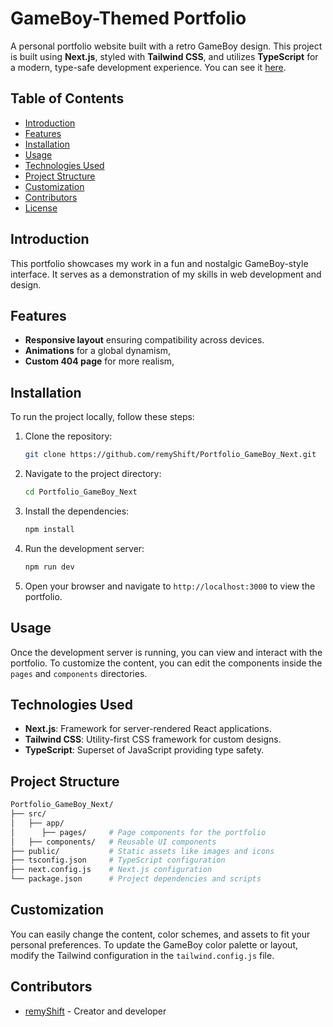 # GameBoy-Themed Portfolio

A personal portfolio website built with a retro GameBoy design. This project is built using **Next.js**, styled with **Tailwind CSS**, and utilizes **TypeScript** for a modern, type-safe development experience. You can see it [here](https://remyshift.dev).

## Table of Contents

- [Introduction](#introduction)
- [Features](#features)
- [Installation](#installation)
- [Usage](#usage)
- [Technologies Used](#technologies-used)
- [Project Structure](#project-structure)
- [Customization](#customization)
- [Contributors](#contributors)
- [License](#license)

## Introduction

This portfolio showcases my work in a fun and nostalgic GameBoy-style interface. It serves as a demonstration of my skills in web development and design.
## Features

- **Responsive layout** ensuring compatibility across devices.
- **Animations** for a global dynamism,
- **Custom 404 page** for more realism,


## Installation

To run the project locally, follow these steps:

1. Clone the repository:

   ```bash
   git clone https://github.com/remyShift/Portfolio_GameBoy_Next.git
   ```

2. Navigate to the project directory:

   ```bash
   cd Portfolio_GameBoy_Next
   ```

3. Install the dependencies:

   ```bash
   npm install
   ```

4. Run the development server:

   ```bash
   npm run dev
   ```

5. Open your browser and navigate to `http://localhost:3000` to view the portfolio.

## Usage

Once the development server is running, you can view and interact with the portfolio. To customize the content, you can edit the components inside the `pages` and `components` directories.

## Technologies Used

- **Next.js**: Framework for server-rendered React applications.
- **Tailwind CSS**: Utility-first CSS framework for custom designs.
- **TypeScript**: Superset of JavaScript providing type safety.
  
## Project Structure

```bash
Portfolio_GameBoy_Next/
├── src/
│   ├── app/
│      ├── pages/     # Page components for the portfolio
│   ├── components/   # Reusable UI components
├── public/           # Static assets like images and icons
├── tsconfig.json     # TypeScript configuration
├── next.config.js    # Next.js configuration
└── package.json      # Project dependencies and scripts

```

## Customization

You can easily change the content, color schemes, and assets to fit your personal preferences. To update the GameBoy color palette or layout, modify the Tailwind configuration in the `tailwind.config.js` file.

## Contributors

- [remyShift](https://github.com/remyShift) - Creator and developer

